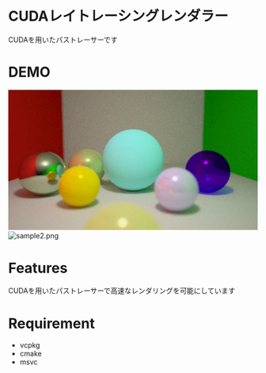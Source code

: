 # CUDAレイトレーシングレンダラー

CUDAを用いたパストレーサーです

# DEMO

![sample.png](sample.png)
![sample2.png](sample2.png)

# Features

CUDAを用いたパストレーサーで高速なレンダリングを可能にしています
# Requirement

* vcpkg
* cmake
* msvc

